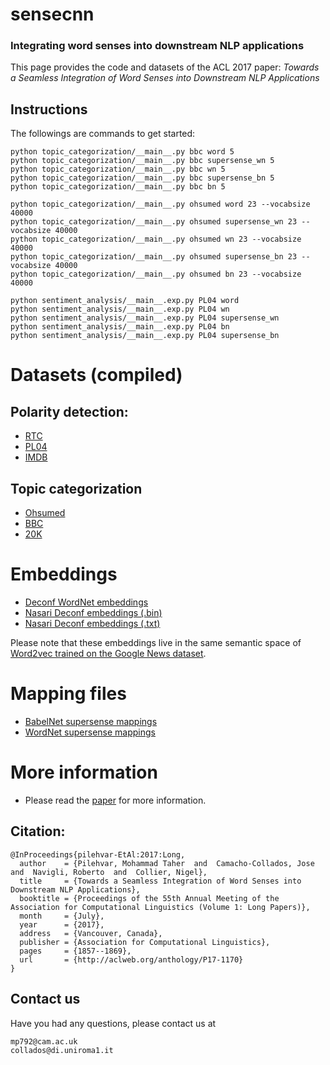 # sensecnn
### Integrating word senses into downstream NLP applications
This page provides the code and datasets of the ACL 2017 paper:
*Towards a Seamless Integration of Word Senses into Downstream NLP Applications*

## Instructions

The followings are commands to get started:

```
python topic_categorization/__main__.py bbc word 5
python topic_categorization/__main__.py bbc supersense_wn 5
python topic_categorization/__main__.py bbc wn 5
python topic_categorization/__main__.py bbc supersense_bn 5
python topic_categorization/__main__.py bbc bn 5

python topic_categorization/__main__.py ohsumed word 23 --vocabsize 40000
python topic_categorization/__main__.py ohsumed supersense_wn 23 --vocabsize 40000
python topic_categorization/__main__.py ohsumed wn 23 --vocabsize 40000
python topic_categorization/__main__.py ohsumed supersense_bn 23 --vocabsize 40000
python topic_categorization/__main__.py ohsumed bn 23 --vocabsize 40000

python sentiment_analysis/__main__.exp.py PL04 word
python sentiment_analysis/__main__.exp.py PL04 wn
python sentiment_analysis/__main__.exp.py PL04 supersense_wn
python sentiment_analysis/__main__.exp.py PL04 bn
python sentiment_analysis/__main__.exp.py PL04 supersense_bn
```

# Datasets (compiled)

## Polarity detection:

* [RTC](https://drive.google.com/drive/folders/0Bz40_IukD5qDdnlGSTl5LW4wcVE?usp=sharing)
* [PL04](https://drive.google.com/drive/folders/0Bz40_IukD5qDZUhVbXRHeTcwTFU?usp=sharing)
* [IMDB](https://drive.google.com/drive/folders/0Bz40_IukD5qDRDJ5NHhSUTBEUnc?usp=sharing)

## Topic categorization

* [Ohsumed](https://drive.google.com/drive/folders/0Bz40_IukD5qDcmVKcm5rNVA1LWs?usp=sharing)
* [BBC](https://drive.google.com/drive/folders/0Bz40_IukD5qDX3Y2c3RvRWhPenM?usp=sharing)
* [20K](https://drive.google.com/drive/folders/0Bz40_IukD5qDbURfbEdTUnZELWc?usp=sharing)


# Embeddings

* [Deconf WordNet embeddings](https://drive.google.com/a/di.uniroma1.it/file/d/0Bz40_IukD5qDbzJFSmppN0Y2djg/view?usp=sharing)
* [Nasari Deconf embeddings (.bin)](https://drive.google.com/a/di.uniroma1.it/file/d/0Bz40_IukD5qDZ3lsemhSVTBLeFU/view?usp=sharing)
* [Nasari Deconf embeddings (.txt)](https://drive.google.com/a/di.uniroma1.it/file/d/0Bz40_IukD5qDLWdCNUJhQ3gtMzA/view?usp=sharing)

Please note that these embeddings live in the same semantic space of [Word2vec trained on the Google News dataset](https://code.google.com/archive/p/word2vec/). 

# Mapping files

* [BabelNet supersense mappings](https://drive.google.com/a/di.uniroma1.it/file/d/0Bz40_IukD5qDbTNQWGxFdDdZNnM/view?usp=sharing)
* [WordNet supersense mappings](https://drive.google.com/file/d/0B-ZmZ8m4R_BaNWFBaEhIMmRha1U/view?usp=sharing)


# More information
* Please read the [paper](http://www.aclweb.org/anthology/P/P17/P17-1170.pdf) for more information.

## Citation:

```
@InProceedings{pilehvar-EtAl:2017:Long,
  author    = {Pilehvar, Mohammad Taher  and  Camacho-Collados, Jose  and  Navigli, Roberto  and  Collier, Nigel},
  title     = {Towards a Seamless Integration of Word Senses into Downstream NLP Applications},
  booktitle = {Proceedings of the 55th Annual Meeting of the Association for Computational Linguistics (Volume 1: Long Papers)},
  month     = {July},
  year      = {2017},
  address   = {Vancouver, Canada},
  publisher = {Association for Computational Linguistics},
  pages     = {1857--1869},
  url       = {http://aclweb.org/anthology/P17-1170}
}
```

## Contact us
Have you had any questions, please contact us at 

```
mp792@cam.ac.uk
collados@di.uniroma1.it
```

